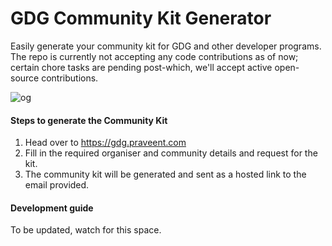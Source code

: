 # GDG Community Kit Generator

Easily generate your community kit for GDG and other developer programs. The repo is currently not accepting any code contributions as of now; certain chore tasks are pending post-which, we'll accept active open-source contributions.

![og](https://github.com/user-attachments/assets/80cbfcf1-93cf-4a02-b23d-72f54890b368)

#### Steps to generate the Community Kit

1. Head over to https://gdg.praveent.com
2. Fill in the required organiser and community details and request for the kit.
3. The community kit will be generated and sent as a hosted link to the email provided.

#### Development guide

To be updated, watch for this space.
